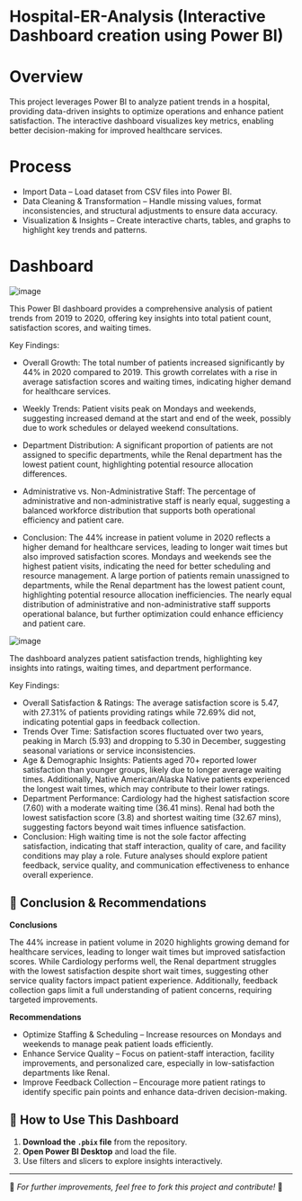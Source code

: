# Hospital-ER-Analysis (Interactive Dashboard creation using Power BI)
# Overview
This project leverages Power BI to analyze patient trends in a hospital, providing data-driven insights to optimize operations and enhance patient satisfaction. The interactive dashboard visualizes key metrics, enabling better decision-making for improved healthcare services.

# Process
- Import Data – Load dataset from CSV files into Power BI.
- Data Cleaning & Transformation – Handle missing values, format inconsistencies, and structural adjustments to ensure data accuracy.
- Visualization & Insights – Create interactive charts, tables, and graphs to highlight key trends and patterns.

# Dashboard
![image](https://github.com/user-attachments/assets/6a80d99c-02d5-4d8f-9515-755191a2a85f)

This Power BI dashboard provides a comprehensive analysis of patient trends from 2019 to 2020, offering key insights into total patient count, satisfaction scores, and waiting times.

Key Findings:
- Overall Growth: The total number of patients increased significantly by 44% in 2020 compared to 2019. This growth correlates with a rise in average satisfaction scores and waiting times, indicating higher demand for healthcare services.

- Weekly Trends: Patient visits peak on Mondays and weekends, suggesting increased demand at the start and end of the week, possibly due to work schedules or delayed weekend consultations.

- Department Distribution: A significant proportion of patients are not assigned to specific departments, while the Renal department has the lowest patient count, highlighting potential resource allocation differences.

- Administrative vs. Non-Administrative Staff: The percentage of administrative and non-administrative staff is nearly equal, suggesting a balanced workforce distribution that supports both operational efficiency and patient care.
- Conclusion:
The 44% increase in patient volume in 2020 reflects a higher demand for healthcare services, leading to longer wait times but also improved satisfaction scores. Mondays and weekends see the highest patient visits, indicating the need for better scheduling and resource management. A large portion of patients remain unassigned to departments, while the Renal department has the lowest patient count, highlighting potential resource allocation inefficiencies. The nearly equal distribution of administrative and non-administrative staff supports operational balance, but further optimization could enhance efficiency and patient care.

![image](https://github.com/user-attachments/assets/bf3ffcad-5f64-4d38-a694-f1df0b43c81d)

The dashboard analyzes patient satisfaction trends, highlighting key insights into ratings, waiting times, and department performance.

Key Findings:
- Overall Satisfaction & Ratings: The average satisfaction score is 5.47, with 27.31% of patients providing ratings while 72.69% did not, indicating potential gaps in feedback collection.
- Trends Over Time: Satisfaction scores fluctuated over two years, peaking in March (5.93) and dropping to 5.30 in December, suggesting seasonal variations or service inconsistencies.
- Age & Demographic Insights: Patients aged 70+ reported lower satisfaction than younger groups, likely due to longer average waiting times. Additionally, Native American/Alaska Native patients experienced the longest wait times, which may contribute to their lower ratings.
- Department Performance:
Cardiology had the highest satisfaction score (7.60) with a moderate waiting time (36.41 mins).
Renal had both the lowest satisfaction score (3.8) and shortest waiting time (32.67 mins), suggesting factors beyond wait times influence satisfaction.
- Conclusion:
High waiting time is not the sole factor affecting satisfaction, indicating that staff interaction, quality of care, and facility conditions may play a role. Future analyses should explore patient feedback, service quality, and communication effectiveness to enhance overall experience.

## 📌 **Conclusion & Recommendations**

**Conclusions**

The 44% increase in patient volume in 2020 highlights growing demand for healthcare services, leading to longer wait times but improved satisfaction scores. While Cardiology performs well, the Renal department struggles with the lowest satisfaction despite short wait times, suggesting other service quality factors impact patient experience. Additionally, feedback collection gaps limit a full understanding of patient concerns, requiring targeted improvements.

**Recommendations**
- Optimize Staffing & Scheduling – Increase resources on Mondays and weekends to manage peak patient loads efficiently.
- Enhance Service Quality – Focus on patient-staff interaction, facility improvements, and personalized care, especially in low-satisfaction departments like Renal.
- Improve Feedback Collection – Encourage more patient ratings to identify specific pain points and enhance data-driven decision-making.

## 🚀 **How to Use This Dashboard**
1. **Download the `.pbix` file** from the repository.
2. **Open Power BI Desktop** and load the file.
3. Use filters and slicers to explore insights interactively.

---
🔗 *For further improvements, feel free to fork this project and contribute!* 🚀



